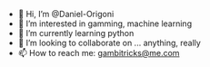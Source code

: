 - 👋 Hi, I’m @Daniel-Origoni
- 👀 I’m interested in gamming, machine learning
- 🌱 I’m currently learning python
- 💞️ I’m looking to collaborate on ... anything, really
- 📫 How to reach me: gambitricks@me.com

<!---
Daniel-Origoni/Daniel-Origoni is a ✨ special ✨ repository because its `README.md` (this file) appears on your GitHub profile.
You can click the Preview link to take a look at your changes.
--->
